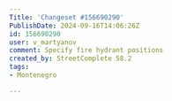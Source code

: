 ```yaml
---
Title: 'Changeset #156690290'
PublishDate: 2024-09-16T14:06:26Z
id: 156690290
user: v_martyanov
comment: Specify fire hydrant positions
created_by: StreetComplete 58.2
tags:
- Montenegro

---
```

